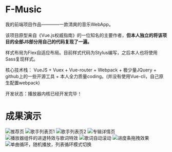 # F-Music
我的前端项目作品————一款清爽的音乐WebApp。

该项目原型来自《Vue.js权威指南》的一位知名的主要作者，**但本人独立的将该项目的全部JS部分用自己的代码复现了一遍。**

样式布局为Flex自适应布局。目前样式代码为Stylus编写，之后本人也将使用Sass复现样式。

核心技术栈： VueJS + Vuex + Vue-router + Webpack + 极少量JQuery + github上的一些开源工具 + 本人全力质量coding。(并没有使用Vue-cli，自己原生配置webpack)

开发状态：播放器内核已经开发完毕！

# 成果演示
![推荐页](./recommend.gif)
![歌手列表页1](./singer1.gif)
![歌手列表页2](./singer2.gif)
![专辑详情页](./singerdetail1.gif)
![播放器组件的进退特效与歌词特效](./player1.gif)
![歌词自动滚动](./player2.gif)
![进度条拖拽效果](./player3.gif)
![单曲循环，随机播放，列表循环模式切换](./player4.gif)
